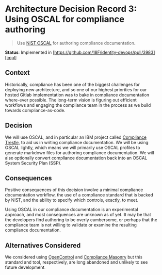 # Architecture Decision Record 3: Using OSCAL for compliance authoring

> Use [NIST OSCAL](https://pages.nist.gov/OSCAL/) for authoring compliance documentation.

__Status__: Implemented in [https://github.com/18F/identity-devops/pull/3983][impl]

## Context

Historically, compliance has been one of the biggest challenges for deploying new architecture, and so one of our highest priorities for our hosted Gitlab implementation was to bake in compliance documentation where-ever possible. The long-term vision is figuring out efficient workflows and engaging the compliance team in the process as we build towards compliance-as-code.

## Decision

We will use OSCAL, and in particular an IBM project called [Compliance Trestle](https://github.com/IBM/compliance-trestle), to aid us in writing compliance documentation. We will be using OSCAL lightly, which means we will primarily use OSCAL profiles to generate markdown files for authoring compliance documentation. We will also optionally convert compliance documentation back into an OSCAL System Security Plan (SSP).

## Consequences

Positive consequences of this decision involve a minimal compliance documentation workflow, the use of a compliance standard that is backed by NIST, and the ability to specify which controls, exactly, to meet.

Using OSCAL in our compliance documentation is an experimental approach, and most consequences are unknown as of yet. It may be that the developers find authoring to be overly cumbersome, or perhaps that the compliance team is not willing to validate or examine the resulting compliance documentation.

## Alternatives Considered

We considered using [OpenControl](https://open-control.org/) and [Compliance Masonry](https://github.com/opencontrol/compliance-masonry) but this standard and tool, respectively, are long abandoned and unlikely to see future development.
